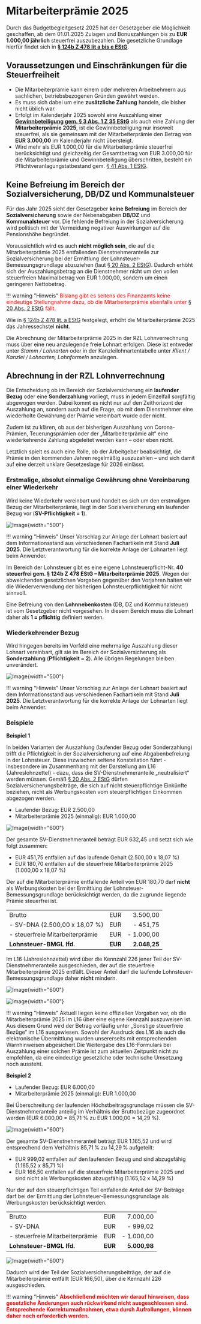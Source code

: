 # Mitarbeiterprämie 2025

Durch das Budgetbegleitgesetz 2025 hat der Gesetzgeber die Möglichkeit geschaffen, ab dem 01.01.2025 Zulagen und Bonuszahlungen bis zu **EUR 1.000,00 jährlich** steuerfrei auszubezahlen. Die gesetzliche Grundlage hierfür findet sich in [**§ 124b Z 478 lit a bis e EStG**](https://www.ris.bka.gv.at/NormDokument.wxe?Abfrage=Bundesnormen&Gesetzesnummer=10004570&Artikel=&Paragraf=124b&Anlage=&Uebergangsrecht=).

## Voraussetzungen und Einschränkungen für die Steuerfreiheit

- Die Mitarbeiterprämie kann einem oder mehreren Arbeitnehmern aus sachlichen, betriebsbezogenen Gründen gewährt werden.
- Es muss sich dabei um eine **zusätzliche Zahlung** handeln, die bisher nicht üblich war.
- Erfolgt im Kalenderjahr 2025 sowohl eine Auszahlung einer [**Gewinnbeteiligung gem. §&nbsp;3&nbsp;Abs. 1 Z 35 EStG**](https://www.ris.bka.gv.at/NormDokument.wxe?Abfrage=Bundesnormen&Gesetzesnummer=10004570&Artikel=&Paragraf=3&Anlage=&Uebergangsrecht=) als auch eine Zahlung der **Mitarbeiterprämie 2025**, ist die Gewinnbeteiligung nur insoweit steuerfrei, als sie gemeinsam mit der Mitarbeiterprämie den Betrag von **EUR 3.000,00** im Kalenderjahr nicht übersteigt.
- Wird mehr als EUR 1.000,00 für die Mitarbeiterprämie steuerfrei berücksichtigt und gleichzeitig der Gesamtbetrag von EUR 3.000,00 für die Mitarbeiterprämie und Gewinnbeteiligung überschritten, besteht ein Pflichtveranlagungstatbestand gem. [§&nbsp;41&nbsp;Abs.&nbsp;1 EStG](https://www.ris.bka.gv.at/NormDokument.wxe?Abfrage=Bundesnormen&Gesetzesnummer=10004570&Artikel=&Paragraf=41&Anlage=&Uebergangsrecht=).

## Keine Befreiung im Bereich der Sozialversicherung, DB/DZ und Kommunalsteuer

Für das Jahr 2025 sieht der Gesetzgeber **keine Befreiung** im Bereich der **Sozialversicherung** sowie der Nebenabgaben **DB/DZ** und **Kommunalsteuer** vor. Die fehlende Befreiung in der Sozialversicherung wird politisch mit der Vermeidung negativer Auswirkungen auf die Pensionshöhe begründet.

Voraussichtlich wird es auch **nicht möglich sein**, die auf die Mitarbeiterprämie 2025 entfallenden Dienstnehmeranteile zur Sozialversicherung bei der Ermittlung der Lohnsteuer-Bemessungsgrundlage abzuziehen (laut [§ 20 Abs. 2 EStG](https://www.ris.bka.gv.at/NormDokument.wxe?Abfrage=Bundesnormen&Gesetzesnummer=10004570&Artikel=&Paragraf=20&Anlage=&Uebergangsrecht=)). Dadurch erhöht sich der Auszahlungsbetrag an die Dienstnehmer nicht um den vollen steuerfreien Maximalbetrag von EUR 1.000,00, sondern um einen geringeren Nettobetrag.

!!! warning "Hinweis"
    <span style="color: red;">Bislang gibt es seitens des Finanzamts keine eindeutige Stellungnahme dazu, ob die Mitarbeiterprämie ebenfalls unter [§ 20 Abs. 2 EStG](https://www.ris.bka.gv.at/NormDokument.wxe?Abfrage=Bundesnormen&Gesetzesnummer=10004570&Artikel=&Paragraf=20&Anlage=&Uebergangsrecht=) fällt.</span>

Wie in [§ 124b Z 478 lit. a EStG](https://www.ris.bka.gv.at/NormDokument.wxe?Abfrage=Bundesnormen&Gesetzesnummer=10004570&Artikel=&Paragraf=124b&Anlage=&Uebergangsrecht=) festgelegt, erhöht die Mitarbeiterprämie 2025 das Jahressechstel **nicht**.

Die Abrechnung der Mitarbeiterprämie 2025 in der RZL Lohnverrechnung muss über eine neu anzulegende freie Lohnart erfolgen. Diese ist entweder unter *Stamm / Lohnarten* oder in der Kanzleilohnartentabelle unter *Klient / Kanzlei / Lohnarten, Lohnformeln* anzulegen.

## Abrechnung in der RZL Lohnverrechnung

Die Entscheidung ob im Bereich der Sozialversicherung ein **laufender Bezug** oder eine **Sonderzahlung** vorliegt, muss in jedem Einzelfall sorgfältig abgewogen werden. Dabei kommt es nicht nur auf den Zeithorizont der Auszahlung an, sondern auch auf die Frage, ob mit dem Dienstnehmer eine wiederholte Gewährung der Prämie vereinbart wurde oder nicht.

Zudem ist zu klären, ob aus der bisherigen Auszahlung von Corona-Prämien, Teuerungsprämien oder der „Mitarbeiterprämie alt“ eine wiederkehrende Zahlung abgeleitet werden kann – oder eben nicht.

Letztlich spielt es auch eine Rolle, ob der Arbeitgeber beabsichtigt, die Prämie in den kommenden Jahren regelmäßig auszuzahlen – und sich damit auf eine derzeit unklare Gesetzeslage für 2026 einlässt.

### Erstmalige, absolut einmalige Gewährung ohne Vereinbarung einer Wiederkehr

Wird keine Wiederkehr vereinbart und handelt es sich um den erstmaligen Bezug der Mitarbeiterprämie, liegt in der Sozialversicherung ein laufender Bezug vor (**SV-Pflichtigkeit = 1**).

![Image](img/image622.png){width="500"}

!!! warning "Hinweis"
    Unser Vorschlag zur Anlage der Lohnart basiert auf dem Informationsstand aus verschiedenen Fachartikeln mit Stand **Juli 2025**. Die Letztverantwortung für die korrekte Anlage der Lohnarten liegt beim Anwender.

Im Bereich der Lohnsteuer gibt es eine eigene Lohnsteuerpflicht-Nr. **40 steuerfrei gem. § 124b Z 478 EStG – Mitarbeiterprämie 2025**. Wegen der abweichenden gesetzlichen Vorgaben gegenüber den Vorjahren halten wir die Wiederverwendung der bisherigen Lohnsteuerpflichtigkeit für nicht sinnvoll.

Eine Befreiung von den **Lohnnebenkosten** (DB, DZ und Kommunalsteuer) ist vom Gesetzgeber nicht vorgesehen. In diesem Bereich muss die Lohnart daher als **1 = pflichtig** definiert werden.

### Wiederkehrender Bezug

Wird hingegen bereits im Vorfeld eine mehrmalige Auszahlung dieser Lohnart vereinbart, gilt sie im Bereich der Sozialversicherung als **Sonderzahlung** (**Pflichtigkeit = 2**). Alle übrigen Regelungen bleiben unverändert.

![Image](img/image623.png){width="500"}

!!! warning "Hinweis"
    Unser Vorschlag zur Anlage der Lohnart basiert auf dem Informationsstand aus verschiedenen Fachartikeln mit Stand **Juli 2025**. Die Letztverantwortung für die korrekte Anlage der Lohnarten liegt beim Anwender.

### Beispiele

**Beispiel 1**

In beiden Varianten der Auszahlung (laufender Bezug oder Sonderzahlung) trifft die Pflichtigkeit in der Sozialversicherung auf eine Abgabenbefreiung in der Lohnsteuer. Diese inzwischen seltene Konstellation führt - insbesondere im Zusammenhang mit der Darstellung am L16 (Jahreslohnzettel) - dazu, dass die SV-Dienstnehmeranteile „neutralisiert“ werden müssen. Gemäß [§ 20 Abs. 2 EStG](https://www.ris.bka.gv.at/NormDokument.wxe?Abfrage=Bundesnormen&Gesetzesnummer=10004570&Artikel=&Paragraf=20&Anlage=&Uebergangsrecht=) dürfen Sozialversicherungsbeiträge, die sich auf nicht steuerpflichtige Einkünfte beziehen, nicht als Werbungskosten vom steuerpflichtigen Einkommen abgezogen werden.

- Laufender Bezug: EUR 2.500,00
- Mitarbeiterprämie 2025 (einmalig): EUR 1.000,00

![Image](img/image624.png){width="600"}

Der gesamte SV-Dienstnehmeranteil beträgt EUR 632,45 und setzt sich wie folgt zusammen:

- EUR 451,75 entfallen auf das laufende Gehalt (2.500,00 x 18,07 %)
- EUR 180,70 entfallen auf die steuerfreie Mitarbeiterprämie 2025 (1.000,00 x 18,07 %)

Der auf die Mitarbeiterprämie entfallende Anteil von EUR 180,70 darf **nicht** als Werbungskosten bei der Ermittlung der Lohnsteuer-Bemessungsgrundlage berücksichtigt werden, da die zugrunde liegende Prämie steuerfrei ist.

|                                 |         |              |
| :------------------------------ | :------ | -----------: |
| Brutto                          | EUR     |     3.500,00 |
| - SV-DNA (2.500,00 x 18,07 %)   | EUR     |     - 451,75 |
| - steuerfreie Mitarbeiterprämie | EUR     |   - 1.000,00 |
| **Lohnsteuer-BMGL lfd.**        | **EUR** | **2.048,25** |

Im L16 (Jahreslohnzettel) wird über die Kennzahl 226 jener Teil der SV-Dienstnehmeranteile ausgeschieden, der auf die steuerfreie Mitarbeiterprämie 2025 entfällt. Dieser Anteil darf die laufende Lohnsteuer-Bemessungsgrundlage daher **nicht** mindern.

![Image](img/image625.png){width="600"}

![Image](img/image626.png){width="600"}

!!! warning "Hinweis"
    Aktuell liegen keine offiziellen Vorgaben vor, ob die Mitarbeiterprämie 2025 im L16 über eine eigene Kennzahl auszuweisen ist. Aus diesem Grund wird der Betrag vorläufig unter „Sonstige steuerfreie Bezüge“ im L16 ausgewiesen. Sowohl der Ausdruck des L16 als auch die elektronische Übermittlung wurden unsererseits mit entsprechenden Warnhinweisen abgesichert.Die Weitergabe des L16-Formulars bei Auszahlung einer solchen Prämie ist zum aktuellen Zeitpunkt nicht zu empfehlen, da eine eindeutige gesetzliche oder technische Umsetzung noch aussteht.

**Beispiel 2**

- Laufender Bezug: EUR 6.000,00
- Mitarbeiterprämie 2025 (einmalig): EUR 1.000,00

Bei Überschreitung der laufenden Höchstbeitragsgrundlage müssen die SV-Dienstnehmeranteile anteilig im Verhältnis der Bruttobezüge zugeordnet werden (EUR 6.000,00 = 85,71 % zu EUR&nbsp;1.000,00 = 14,29 %).

![Image](img/image627.png){width="600"}

Der gesamte SV-Dienstnehmeranteil beträgt EUR 1.165,52 und wird entsprechend dem Verhältnis 85,71 % zu 14,29 % aufgeteilt:

- EUR 999,02 entfallen auf den laufenden Bezug und sind abzugsfähig (1.165,52 x 85,71 %)
- EUR 166,50 entfallen auf die steuerfreie Mitarbeiterprämie 2025 und sind nicht als Werbungskosten abzugsfähig (1.165,52 x 14,29 %)

Nur der auf den steuerpflichtigen Teil entfallende Anteil der SV-Beiträge darf bei der Ermittlung der Lohnsteuer-Bemessungsgrundlage als Werbungskosten berücksichtigt werden.

|                                 |         |              |
| :------------------------------ | :------ | -----------: |
| Brutto                          | EUR     |     7.000,00 |
| - SV-DNA                        | EUR     |     - 999,02 |
| - steuerfreie Mitarbeiterprämie | EUR     |   - 1.000,00 |
| **Lohnsteuer-BMGL lfd.**        | **EUR** | **5.000,98** |

![Image](img/image628.png){width="600"}

Dadurch wird der Teil der Sozialversicherungsbeiträge, der auf die Mitarbeiterprämie entfällt (EUR&nbsp;166,50), über die Kennzahl 226 ausgeschieden.

!!! warning "Hinweis"
    <span style="color: red;">**Abschließend möchten wir darauf hinweisen, dass gesetzliche Änderungen auch rückwirkend nicht ausgeschlossen sind. Entsprechende Korrekturmaßnahmen, etwa durch Aufrollungen, können daher noch erforderlich werden.**</span>
